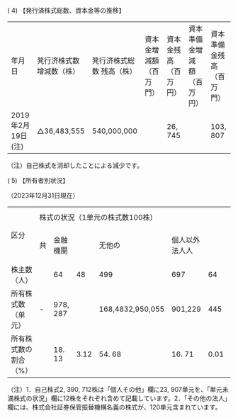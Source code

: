 ( 4) 【発行済株式総数、資本金等の推移】  


<html><body><table><tr><td>年月日</td><td>凳行济株式数 增減数（株）</td><td>凳行济株式総数 残高（株）</td><td>資本金增減額 （百万門）</td><td>資本金残高 （百万円）</td><td>資本準備金增減 額（百万円）</td><td>資本準備金残 高（百万門）</td></tr><tr><td>2019年2月19日 (注)</td><td>△36,483,555</td><td>540,000,000</td><td></td><td>26, 745</td><td></td><td>103, 807</td></tr></table></body></html>  

（注）自己株式を消却したことによる減少です。  

( 5) 【所有者別状況】  

（2023年12月31日現在）  


<html><body><table><tr><td rowspan="2">区分</td><td colspan="8">株式の状況（1单元の株式数100株）</td><td rowspan="2">单元未满株 式状況</td></tr><tr><td>共</td><td>金融機闋</td><td></td><td>无他の</td><td>個人以外法人人</td><td></td><td>個人の他</td><td>計</td></tr><tr><td>株主数（人）</td><td></td><td>64</td><td>48</td><td>499</td><td>697</td><td>64</td><td>33,012</td><td>34,384</td><td></td></tr><tr><td>所有株式数（单元）</td><td>-</td><td>978, 287</td><td></td><td>168,4832,950,055</td><td>901,229</td><td>445</td><td></td><td>396,4305,394, 929</td><td>507, 100</td></tr><tr><td>所有株式数の割合 （%）</td><td></td><td>18. 13</td><td>3.12</td><td>54. 68</td><td>16. 71</td><td>0.01</td><td>7.35</td><td>100</td><td></td></tr></table></body></html>

（注）1．自己株式2, 390, 712株は「個人その他」欄に23, 907単元を、「単元未満株式の状況」欄に12株をそれぞれ含めて記載しています。2．「その他の法人」欄には、株式会社証券保管振替機構名義の株式が、120単元含まれています。  